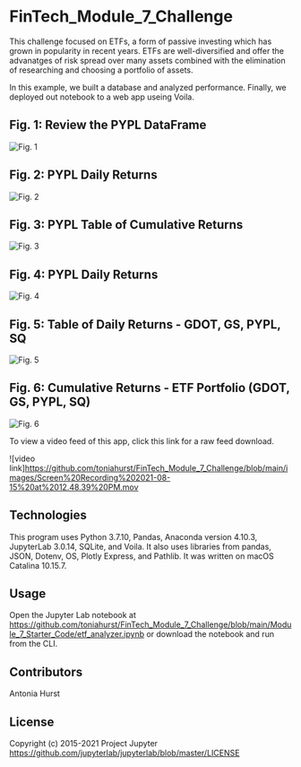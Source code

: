 # FinTech_Module_7_Challenge

This challenge focused on ETFs, a form of passive investing which has grown in popularity in recent years. 
ETFs are well-diversified and offer the advanatges of risk spread over many assets combined with the elimination
of researching and choosing a portfolio of assets.

In this example, we built a database and analyzed performance. Finally, we deployed out notebook to a web app useing Voila.

## Fig. 1: Review the PYPL DataFrame

![Fig. 1](https://github.com/toniahurst/FinTech_Module_7_Challenge/blob/main/images/Fig.%201.png)

## Fig. 2: PYPL Daily Returns

![Fig. 2](https://github.com/toniahurst/FinTech_Module_7_Challenge/blob/main/images/Fig.%202.png)

## Fig. 3: PYPL Table of Cumulative Returns

![Fig. 3](https://github.com/toniahurst/FinTech_Module_7_Challenge/blob/main/images/Fig.%203.png)

## Fig. 4: PYPL Daily Returns

![Fig. 4](https://github.com/toniahurst/FinTech_Module_7_Challenge/blob/main/images/Fig.%204.png)

## Fig. 5: Table of Daily Returns - GDOT, GS, PYPL, SQ

![Fig. 5](https://github.com/toniahurst/FinTech_Module_7_Challenge/blob/main/images/Fig.%205.png)

## Fig. 6: Cumulative Returns - ETF Portfolio (GDOT, GS, PYPL, SQ) 

![Fig. 6](https://github.com/toniahurst/FinTech_Module_7_Challenge/blob/main/images/Fig.%206.png)

To view a video feed of this app, click this link for a raw feed download. 

![video link]https://github.com/toniahurst/FinTech_Module_7_Challenge/blob/main/images/Screen%20Recording%202021-08-15%20at%2012.48.39%20PM.mov


## Technologies

This program uses Python 3.7.10, Pandas, Anaconda version 4.10.3, JupyterLab 3.0.14, SQLite, and Voila. It also uses libraries from pandas, JSON, Dotenv, OS, Plotly Express, and Pathlib. It was written on macOS Catalina 10.15.7.

## Usage

Open the Jupyter Lab notebook at https://github.com/toniahurst/FinTech_Module_7_Challenge/blob/main/Module_7_Starter_Code/etf_analyzer.ipynb or download the notebook and run from the CLI.

## Contributors

Antonia Hurst

## License
Copyright (c) 2015-2021 Project Jupyter https://github.com/jupyterlab/jupyterlab/blob/master/LICENSE


